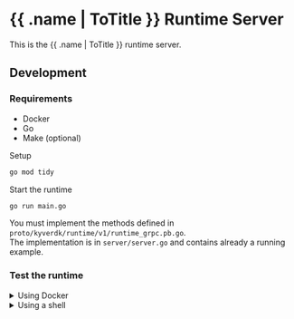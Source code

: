 # {{ .name | ToTitle }} Runtime Server

This is the {{ .name | ToTitle }} runtime server.

## Development

### Requirements
- Docker
- Go
- Make (optional)

Setup
```bash
go mod tidy
```

Start the runtime
```bash
go run main.go
```

You must implement the methods defined in `proto/kyverdk/runtime/v1/runtime_grpc.pb.go`.<br>
The implementation is in `server/server.go` and contains already a running example.

### Test the runtime

<details>
<summary>Using Docker</summary>

Start the runtime container and the kystrap container
```bash
docker compose up --build
```
Open another terminal and run
```bash
docker exec -it $(docker ps -qf "name={{ .name |ToLower }}-kystrap") ./kystrap test -a runtime:50051
```

**Examples for testing**
```bash
# test command structure
docker exec -it $(docker ps -qf "name={{ .name |ToLower }}-kystrap") ./kystrap test -a <host>:<port> -m <method> -d <data> <flags>

# call GetRuntimeName running on localhost:50051 in non-interactive mode (see -y)
docker exec -it $(docker ps -qf "name={{ .name |ToLower }}-kystrap") ./kystrap test -a runtime:50051 -m GetRuntimeName -y

# call ValidateSetConfig running in a docker container with data
docker exec -it $(docker ps -qf "name={{ .name |ToLower }}-kystrap") ./kystrap test -a runtime:50051 -m ValidateSetConfig -d '{"raw_config":"{\"network\":\"my-network\",\"rpc\":\"https://my-fancy-rpc.com\"}"}'

# call GetRuntimeName in non-interactive and simple mode and pipe the output to jq
docker exec -it $(docker ps -qf "name={{ .name |ToLower }}-kystrap") ./kystrap test -a runtime:50051 -y -s -m GetRuntimeName 2>&1 | jq '.name'
```
⚠️ **Note:** The `-d` flag expects a JSON string **without spaces**.
</details>

<details>
<summary>Using a shell</summary>

Start the runtime
```bash
go run main.go
```

Open another terminal and run
```bash
# You must be in the root directory of the project
sh tools/kystrap/start.sh test -a host.docker.internal:50051
```

**Examples for testing**

```bash
# test command structure
sh tools/kystrap/start.sh test -a <host>:<port> -m <method> -d <data> <flags>

# call GetRuntimeName running on localhost:50051 in non-interactive mode (see -y)
sh tools/kystrap/start.sh test -a host.docker.internal:50051 -m GetRuntimeName -y

# call ValidateSetConfig running in a docker container with data
sh tools/kystrap/start.sh test -a host.docker.internal:50051 -m ValidateSetConfig -d '{"raw_config":"{\"network\":\"my-network\",\"rpc\":\"https://my-fancy-rpc.com\"}"}'

# call GetRuntimeName in non-interactive and simple mode and pipe the output to jq
sh tools/kystrap/start.sh test -a host.docker.internal:50051 -y -s -m GetRuntimeName 2>&1 | jq '.name'
```
⚠️ **Note:** The `-d` flag expects a JSON string **without spaces**.
</details>